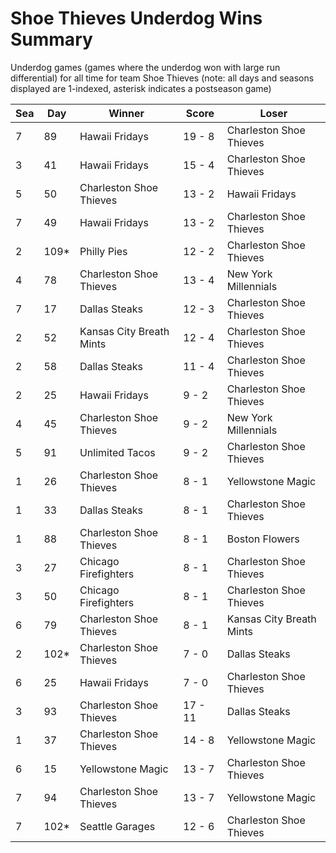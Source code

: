 # Shoe Thieves Underdog Wins Summary



Underdog games (games where the underdog won with large run differential) for all time for team Shoe Thieves (note: all days and seasons displayed are 1-indexed, asterisk indicates a postseason game)


| Sea | Day | Winner | Score | Loser | 
| ------ |------ |------ |------ |------ |
| 7 | 89 | Hawaii Fridays | 19 - 8 | Charleston Shoe Thieves | 
| 3 | 41 | Hawaii Fridays | 15 - 4 | Charleston Shoe Thieves | 
| 5 | 50 | Charleston Shoe Thieves | 13 - 2 | Hawaii Fridays | 
| 7 | 49 | Hawaii Fridays | 13 - 2 | Charleston Shoe Thieves | 
| 2 | 109* | Philly Pies | 12 - 2 | Charleston Shoe Thieves | 
| 4 | 78 | Charleston Shoe Thieves | 13 - 4 | New York Millennials | 
| 7 | 17 | Dallas Steaks | 12 - 3 | Charleston Shoe Thieves | 
| 2 | 52 | Kansas City Breath Mints | 12 - 4 | Charleston Shoe Thieves | 
| 2 | 58 | Dallas Steaks | 11 - 4 | Charleston Shoe Thieves | 
| 2 | 25 | Hawaii Fridays | 9 - 2 | Charleston Shoe Thieves | 
| 4 | 45 | Charleston Shoe Thieves | 9 - 2 | New York Millennials | 
| 5 | 91 | Unlimited Tacos | 9 - 2 | Charleston Shoe Thieves | 
| 1 | 26 | Charleston Shoe Thieves | 8 - 1 | Yellowstone Magic | 
| 1 | 33 | Dallas Steaks | 8 - 1 | Charleston Shoe Thieves | 
| 1 | 88 | Charleston Shoe Thieves | 8 - 1 | Boston Flowers | 
| 3 | 27 | Chicago Firefighters | 8 - 1 | Charleston Shoe Thieves | 
| 3 | 50 | Chicago Firefighters | 8 - 1 | Charleston Shoe Thieves | 
| 6 | 79 | Charleston Shoe Thieves | 8 - 1 | Kansas City Breath Mints | 
| 2 | 102* | Charleston Shoe Thieves | 7 - 0 | Dallas Steaks | 
| 6 | 25 | Hawaii Fridays | 7 - 0 | Charleston Shoe Thieves | 
| 3 | 93 | Charleston Shoe Thieves | 17 - 11 | Dallas Steaks | 
| 1 | 37 | Charleston Shoe Thieves | 14 - 8 | Yellowstone Magic | 
| 6 | 15 | Yellowstone Magic | 13 - 7 | Charleston Shoe Thieves | 
| 7 | 94 | Charleston Shoe Thieves | 13 - 7 | Yellowstone Magic | 
| 7 | 102* | Seattle Garages | 12 - 6 | Charleston Shoe Thieves | 


